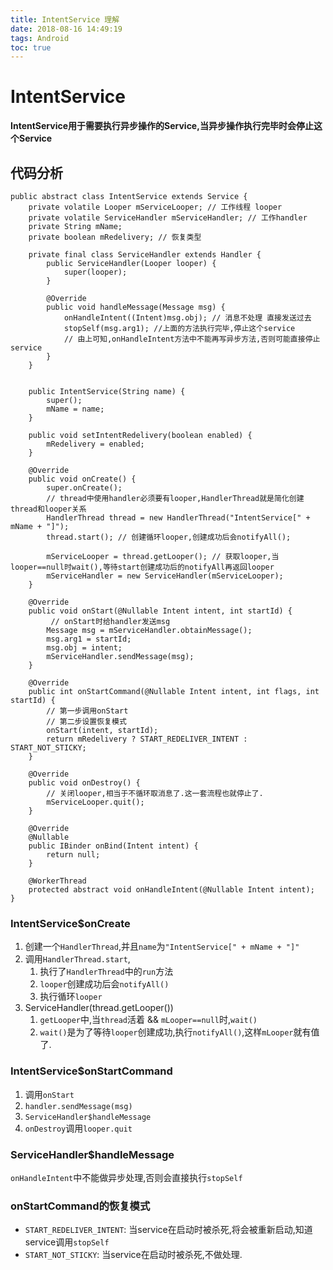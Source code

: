 ```yaml
---
title: IntentService 理解
date: 2018-08-16 14:49:19
tags: Android
toc: true
---
```


# IntentService
**IntentService用于需要执行异步操作的Service,当异步操作执行完毕时会停止这个Service**

## 代码分析
```
public abstract class IntentService extends Service {
    private volatile Looper mServiceLooper; // 工作线程 looper
    private volatile ServiceHandler mServiceHandler; // 工作handler
    private String mName;
    private boolean mRedelivery; // 恢复类型

    private final class ServiceHandler extends Handler {
        public ServiceHandler(Looper looper) {
            super(looper);
        }

        @Override
        public void handleMessage(Message msg) {
            onHandleIntent((Intent)msg.obj); // 消息不处理 直接发送过去
            stopSelf(msg.arg1); //上面的方法执行完毕,停止这个service
            // 由上可知,onHandleIntent方法中不能再写异步方法,否则可能直接停止service
        }
    }


    public IntentService(String name) {
        super();
        mName = name;
    }

    public void setIntentRedelivery(boolean enabled) {
        mRedelivery = enabled;
    }

    @Override
    public void onCreate() {
        super.onCreate();
        // thread中使用handler必须要有looper,HandlerThread就是简化创建thread和looper关系
        HandlerThread thread = new HandlerThread("IntentService[" + mName + "]");
        thread.start(); // 创建循环looper,创建成功后会notifyAll();

        mServiceLooper = thread.getLooper(); // 获取looper,当looper==null时wait(),等待start创建成功后的notifyAll再返回looper
        mServiceHandler = new ServiceHandler(mServiceLooper);
    }

    @Override
    public void onStart(@Nullable Intent intent, int startId) {
         // onStart时给handler发送msg
        Message msg = mServiceHandler.obtainMessage();
        msg.arg1 = startId;
        msg.obj = intent;
        mServiceHandler.sendMessage(msg);
    }

    @Override
    public int onStartCommand(@Nullable Intent intent, int flags, int startId) {
        // 第一步调用onStart
        // 第二步设置恢复模式
        onStart(intent, startId);
        return mRedelivery ? START_REDELIVER_INTENT : START_NOT_STICKY;
    }

    @Override
    public void onDestroy() {
        // 关闭looper,相当于不循环取消息了.这一套流程也就停止了.
        mServiceLooper.quit();
    }

    @Override
    @Nullable
    public IBinder onBind(Intent intent) {
        return null;
    }

    @WorkerThread
    protected abstract void onHandleIntent(@Nullable Intent intent);
}

```

### IntentService$onCreate
1. 创建一个`HandlerThread`,并且`name`为`"IntentService[" + mName + "]"`
2. 调用`HandlerThread.start`,
    1.  执行了`HandlerThread`中的`run`方法
    2.  `looper`创建成功后会`notifyAll()`
    3.  执行循环`looper`
3. ServiceHandler(thread.getLooper())
    1. `getLooper`中,当`thread`活着 && `mLooper==null`时,`wait()`
    2. `wait()`是为了等待`looper`创建成功,执行`notifyAll()`,这样`mLooper`就有值了.

### IntentService$onStartCommand
1. 调用`onStart`
2. `handler.sendMessage(msg)`
3. `ServiceHandler$handleMessage`
4. `onDestroy`调用`looper.quit`

### ServiceHandler$handleMessage
`onHandleIntent`中不能做异步处理,否则会直接执行`stopSelf`

### onStartCommand的恢复模式
- `START_REDELIVER_INTENT`: 当service在启动时被杀死,将会被重新启动,知道service调用`stopSelf`
- `START_NOT_STICKY`: 当service在启动时被杀死,不做处理.
